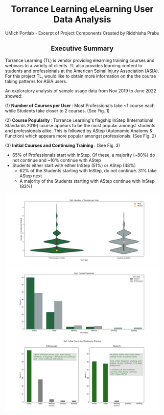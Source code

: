


# <center>Torrance Learning eLearning User Data Analysis</center>
<center> UMich Portlab - Excerpt of Project Components Created by Riddhisha Prabu </center>

## <center> Executive Summary</center> 

Torrance Learning (TL) is vendor providing elearning training courses and webinars to a variety of clients. TL also provides learning content to students and 
professionals at the American Spinal Injury Association (ASIA). For this project TL, would like to obtain more information on the the course taking patterns for 
ASIA users.

An exploratory analysis of sample usage data from Nov 2019 to June 2022 showed: 

(1) <b> Number of Courses per User </b>: Most Professionals take ~1 course each while Students take closer to 2 courses. (See Fig. 1)

(2) <b> Course Popularity </b>: Torrance Learning's flagship InStep (International Standards 2019) course appears to be the most popular amongst students and professionals alike. This is followed by AStep (Autonomic Anatomy & Function) which appears more popular amongst professionals. (See Fig. 2)

(3) <b> Initial Courses and Continuing Training </b>: (See Fig. 3)
  * 65% of Professionals start with InStep. Of these, a majority (~80%) do not continue and ~16% continue with AStep
  * Students either start with either InStep (51%) or AStep (48%) 
    * 62% of the Students starting with InStep, do not continue. 31% take AStep next 
    * A majority of the Students starting with AStep continue with InStep (83%)


![AverageCourse.png](TorranceLearning/AverageCourse.png)
![CoursePopularity.png](TorranceLearning/CoursePopularity.png)
![InitialandContinuing.png](TorranceLearning/InitialandContinuing.png)
